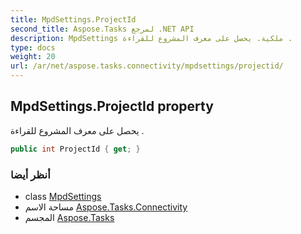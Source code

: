 ```yaml
---
title: MpdSettings.ProjectId
second_title: Aspose.Tasks لمرجع .NET API
description: MpdSettings ملكية. يحصل على معرف المشروع للقراءة .
type: docs
weight: 20
url: /ar/net/aspose.tasks.connectivity/mpdsettings/projectid/
---
```

## MpdSettings.ProjectId property

يحصل على معرف المشروع للقراءة .

```csharp
public int ProjectId { get; }
```

### أنظر أيضا

* class [MpdSettings](../)
* مساحة الاسم [Aspose.Tasks.Connectivity](../../mpdsettings/)
* المجسم [Aspose.Tasks](../../../)


